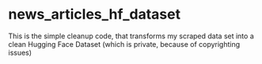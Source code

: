 # news_articles_hf_dataset
This is the simple cleanup code, that transforms my scraped data set into a clean Hugging Face Dataset (which is private, because of copyrighting issues) 
